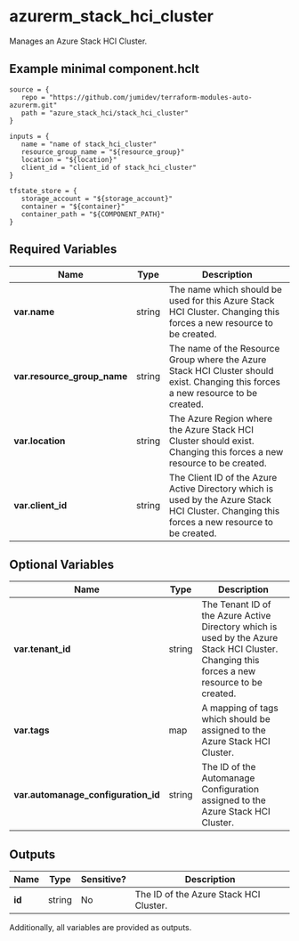 # azurerm_stack_hci_cluster

Manages an Azure Stack HCI Cluster.

## Example minimal component.hclt

```hcl
source = {
   repo = "https://github.com/jumidev/terraform-modules-auto-azurerm.git" 
   path = "azure_stack_hci/stack_hci_cluster" 
}

inputs = {
   name = "name of stack_hci_cluster" 
   resource_group_name = "${resource_group}" 
   location = "${location}" 
   client_id = "client_id of stack_hci_cluster" 
}

tfstate_store = {
   storage_account = "${storage_account}" 
   container = "${container}" 
   container_path = "${COMPONENT_PATH}" 
}

```

## Required Variables

| Name | Type |  Description |
| ---- | --------- |  ----------- |
| **var.name** | string |  The name which should be used for this Azure Stack HCI Cluster. Changing this forces a new resource to be created. | 
| **var.resource_group_name** | string |  The name of the Resource Group where the Azure Stack HCI Cluster should exist. Changing this forces a new resource to be created. | 
| **var.location** | string |  The Azure Region where the Azure Stack HCI Cluster should exist. Changing this forces a new resource to be created. | 
| **var.client_id** | string |  The Client ID of the Azure Active Directory which is used by the Azure Stack HCI Cluster. Changing this forces a new resource to be created. | 

## Optional Variables

| Name | Type |  Description |
| ---- | --------- |  ----------- |
| **var.tenant_id** | string |  The Tenant ID of the Azure Active Directory which is used by the Azure Stack HCI Cluster. Changing this forces a new resource to be created. | 
| **var.tags** | map |  A mapping of tags which should be assigned to the Azure Stack HCI Cluster. | 
| **var.automanage_configuration_id** | string |  The ID of the Automanage Configuration assigned to the Azure Stack HCI Cluster. | 



## Outputs

| Name | Type | Sensitive? | Description |
| ---- | ---- | --------- | --------- |
| **id** | string | No  | The ID of the Azure Stack HCI Cluster. | 

Additionally, all variables are provided as outputs.
